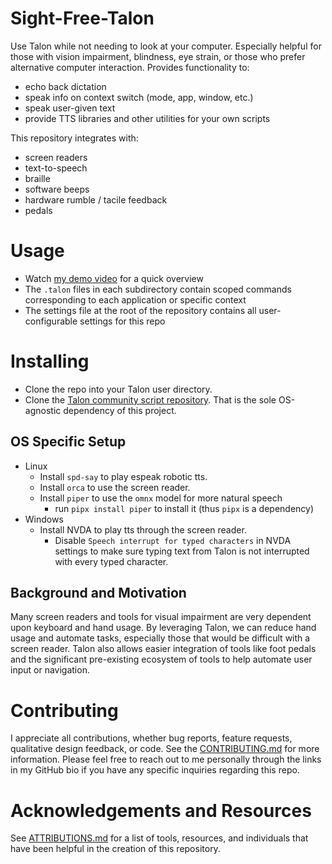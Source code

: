 # Sight-Free-Talon

Use Talon while not needing to look at your computer. Especially helpful for those with vision impairment, blindness, eye strain, or those who prefer alternative computer interaction. Provides functionality to:

- echo back dictation
- speak info on context switch (mode, app, window, etc.)
- speak user-given text
- provide TTS libraries and other utilities for your own scripts

This repository integrates with:

- screen readers
- text-to-speech
- braille
- software beeps
- hardware rumble / tacile feedback
- pedals

# Usage

* Watch [my demo video](https://www.youtube.com/watch?v=i-XcpnVwvR0) for a quick overview 
* The `.talon` files in each subdirectory contain scoped commands corresponding to each application or specific context
* The settings file at the root of the repository contains all user-configurable settings for this repo

# Installing

* Clone the repo into your Talon user directory.
* Clone the [Talon community script repository](https://github.com/talonhub/community). That is the sole OS-agnostic dependency of this project.
  
## OS Specific Setup

- Linux
  - Install `spd-say` to play espeak robotic tts.
  - Install `orca` to use the screen reader.
  - Install `piper` to use the `omnx` model for more natural speech
    - run `pipx install piper` to install it (thus `pipx` is a dependency)
- Windows
  - Install NVDA to play tts through the screen reader.
    - Disable `Speech interrupt for typed characters` in NVDA settings to make sure typing text from Talon is not interrupted with every typed character.

## Background and Motivation

Many screen readers and tools for visual impairment are very dependent upon keyboard and hand usage. By leveraging Talon, we can reduce hand usage and automate tasks, especially those that would be difficult with a screen reader. Talon also allows easier integration of tools like foot pedals and the significant pre-existing ecosystem of tools to help automate user input or navigation.

# Contributing

I appreciate all contributions, whether bug reports, feature requests, qualitative design feedback, or code. See the [CONTRIBUTING.md](./docs/src/CONTRIBUTING.md) for more information. Please feel free to reach out to me personally through the links in my GitHub bio if you have any specific inquiries regarding this repo.

# Acknowledgements and Resources

See [ATTRIBUTIONS.md](./docs/src/ATTRIBUTIONS.md) for a list of tools, resources, and individuals that have been helpful in the creation of this repository.
